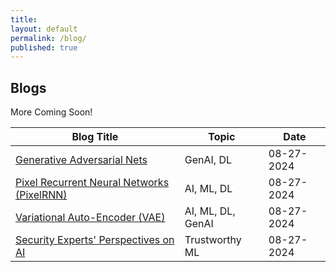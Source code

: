 ```yaml
---
title:
layout: default
permalink: /blog/
published: true
---
```


## Blogs

More Coming Soon!

| Blog Title      | Topic      | Date  | 
| ------------- | ------------- | -----  |
| [Generative Adversarial Nets](https://docs.google.com/document/d/1jaod7-6XHYWT1sFaH9wuWPz0O6xn4CZPfkmQw2ErpwA/edit?usp=sharing) | GenAI, DL | 08-27-2024 | 
| [Pixel Recurrent Neural Networks (PixelRNN)](https://docs.google.com/document/d/1Y5fmDAaLNlmiz3iQAkGwg7YTq0fsYfUomtHJt2gFLjg/edit?usp=sharing) | AI, ML, DL | 08-27-2024 |
| [Variational Auto-Encoder (VAE)](https://docs.google.com/document/d/1I_rT4wmvnMhD3Bk-jWSe9zyqKE0RtnPpMHBmnVrAmwQ/edit?usp=sharing) | AI, ML, DL, GenAI | 08-27-2024 |
| [Security Experts' Perspectives on AI](https://docs.google.com/document/d/1sQh2GmXxHq_jqzWNtJcj_fcdZNdQFTW1E0Kt7HjMJb0/edit?usp=sharing) | Trustworthy ML | 08-27-2024 |
